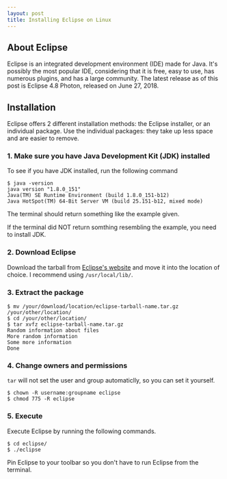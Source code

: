 ```yaml
---
layout: post
title: Installing Eclipse on Linux
---
```

## About Eclipse

Eclipse is an integrated development environment (IDE) made for Java.  It's possibly the most popular IDE, considering that it is free, easy to use, has numerous plugins, and has a large community.  The latest release as of this post is Eclipse 4.8 Photon, released on June 27, 2018.

## Installation

Eclipse offers 2 different installation methods: the Eclipse installer, or an individual package.  Use the individual packages: they take up less space and are easier to remove.

### 1. Make sure you have Java Development Kit (JDK) installed

To see if you have JDK installed, run the following command

```
$ java -version
java version "1.8.0_151"
Java(TM) SE Runtime Environment (build 1.8.0_151-b12)
Java HotSpot(TM) 64-Bit Server VM (build 25.151-b12, mixed mode)
```

The terminal should return something like the example given.

If the terminal did NOT return somthing resembling the example, you need to install JDK.

### 2. Download Eclipse

Download the tarball from [Eclipse's website](https://www.eclipse.org/downloads/eclipse-packages/ "Eclipse downloads") and move it into the location of choice.  I recommend using `/usr/local/lib/`.

### 3. Extract the package

```
$ mv /your/download/location/eclipse-tarball-name.tar.gz /your/other/location/
$ cd /your/other/location/
$ tar xvfz eclipse-tarball-name.tar.gz
Random information about files
More random information
Some more information
Done
```

### 4. Change owners and permissions

`tar` will not set the user and group automaticlly, so you can set it yourself.

```
$ chown -R username:groupname eclipse
$ chmod 775 -R eclipse
```

### 5. Execute

Execute Eclipse by running the following commands.

```
$ cd eclipse/
$ ./eclipse
```

Pin Eclipse to your toolbar so you don't have to run Eclipse from the terminal.